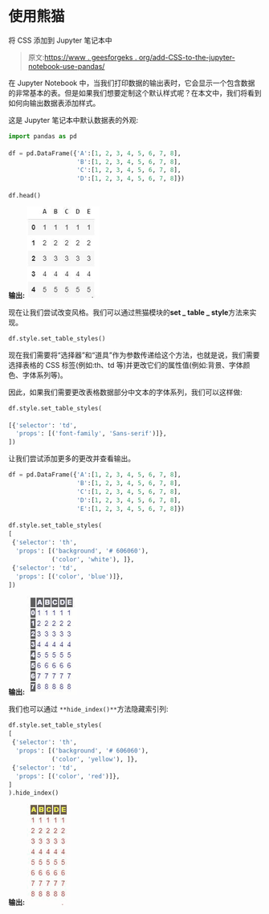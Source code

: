 # 使用熊猫

将 CSS 添加到 Jupyter 笔记本中

> 原文:[https://www . geesforgeks . org/add-CSS-to-the-jupyter-notebook-use-pandas/](https://www.geeksforgeeks.org/add-css-to-the-jupyter-notebook-using-pandas/)

在 Jupyter Notebook 中，当我们打印数据的输出表时，它会显示一个包含数据的非常基本的表。但是如果我们想要定制这个默认样式呢？在本文中，我们将看到如何向输出数据表添加样式。

这是 Jupyter 笔记本中默认数据表的外观:

```py
import pandas as pd

df = pd.DataFrame({'A':[1, 2, 3, 4, 5, 6, 7, 8], 
                   'B':[1, 2, 3, 4, 5, 6, 7, 8], 
                   'C':[1, 2, 3, 4, 5, 6, 7, 8],
                   'D':[1, 2, 3, 4, 5, 6, 7, 8]})

df.head()
```

**输出:**
![](img/87f0212349f322bf0208e286639ddb78.png)

现在让我们尝试改变风格。我们可以通过熊猫模块的**set _ table _ style**方法来实现。

```py
df.style.set_table_styles()
```

现在我们需要将“选择器”和“道具”作为参数传递给这个方法，也就是说，我们需要选择表格的 CSS 标签(例如:th、td 等)并更改它们的属性值(例如:背景、字体颜色、字体系列等)。

因此，如果我们需要更改表格数据部分中文本的字体系列，我们可以这样做:

```py
df.style.set_table_styles(

[{'selector': 'td',
  'props': [('font-family', 'Sans-serif')]},
])
```

让我们尝试添加更多的更改并查看输出。

```py
df = pd.DataFrame({'A':[1, 2, 3, 4, 5, 6, 7, 8], 
                   'B':[1, 2, 3, 4, 5, 6, 7, 8], 
                   'C':[1, 2, 3, 4, 5, 6, 7, 8],
                   'D':[1, 2, 3, 4, 5, 6, 7, 8],
                   'E':[1, 2, 3, 4, 5, 6, 7, 8]})

df.style.set_table_styles(
[
 {'selector': 'th',
  'props': [('background', '# 606060'), 
            ('color', 'white'), ]},
 {'selector': 'td',
  'props': [('color', 'blue')]},
])
```

**输出:**
![](img/7b90cb6ae8d5c7b0f561052bfec25fa2.png)

我们也可以通过 `**hide_index()**`方法隐藏索引列:

```py
df.style.set_table_styles(
[
 {'selector': 'th',
  'props': [('background', '# 606060'), 
            ('color', 'yellow'), ]},
 {'selector': 'td',
  'props': [('color', 'red')]},
]
).hide_index()
```

**输出:**
![](img/b02fb2c0700f3ea585006035020d5859.png)